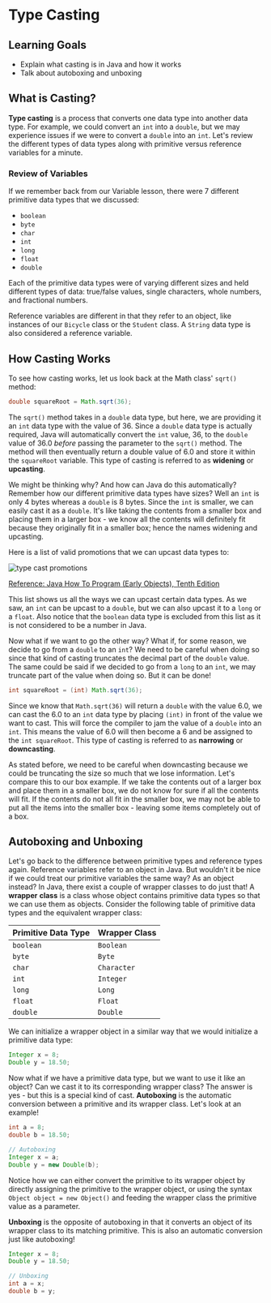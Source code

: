 # Type Casting

## Learning Goals

- Explain what casting is in Java and how it works
- Talk about autoboxing and unboxing

## What is Casting?

**Type casting** is a process that converts one data type into another data
type. For example, we could convert an `int` into a `double`, but we may
experience issues if we were to convert a `double` into an `int`. Let's review
the different types of data types along with primitive versus reference
variables for a minute.

### Review of Variables

If we remember back from our Variable lesson, there were 7 different primitive
data types that we discussed:

- `boolean`
- `byte`
- `char`
- `int`
- `long`
- `float`
- `double`

Each of the primitive data types were of varying different sizes and held
different types of data: true/false values, single characters, whole numbers,
and fractional numbers.

Reference variables are different in that they refer to an object, like
instances of our `Bicycle` class or the `Student` class. A `String` data type is
also considered a reference variable.

## How Casting Works

To see how casting works, let us look back at the Math class' `sqrt()` method:

```java
double squareRoot = Math.sqrt(36);
```

The `sqrt()` method takes in a `double` data type, but here, we are providing it
an `int` data type with the value of 36. Since a `double` data type is actually
required, Java will automatically convert the `int` value, 36, to the `double`
value of 36.0 _before_ passing the parameter to the `sqrt()` method. The method
will then eventually return a double value of 6.0 and store it within the
`squareRoot` variable. This type of casting is referred to as **widening** or
**upcasting**.

We might be thinking why? And how can Java do this automatically? Remember how
our different primitive data types have sizes? Well an `int` is only 4 bytes
whereas a `double` is 8 bytes. Since the `int` is smaller, we can easily cast it
as a `double`. It's like taking the contents from a smaller box and placing them
in a larger box - we know all the contents will definitely fit because they
originally fit in a smaller box; hence the names widening and upcasting.

Here is a list of valid promotions that we can upcast data types to:

![type cast promotions](https://curriculum-content.s3.amazonaws.com/java-mod-1/type-casting/Type-Casting-Promotions.png)

[Reference: Java How To Program (Early Objects), Tenth Edition](https://learning.oreilly.com/library/view/java-how-to/9780133813036/ch06lev1sec7.html#ch06lev1sec7)

This list shows us all the ways we can upcast certain data types. As we saw, an
`int` can be upcast to a `double`, but we can also upcast it to a `long` or a
`float`. Also notice that the `boolean` data type is excluded from this list as
it is not considered to be a number in Java.

Now what if we want to go the other way? What if, for some reason, we decide to
go from a `double` to an `int`? We need to be careful when doing so since that
kind of casting truncates the decimal part of the `double` value. The same
could be said if we decided to go from a `long` to an `int`, we may truncate
part of the value when doing so. But it can be done!

```java
int squareRoot = (int) Math.sqrt(36);
```

Since we know that `Math.sqrt(36)` will return a `double` with the value 6.0,
we can cast the 6.0 to an `int` data type by placing `(int)` in front of the
value we want to cast. This will force the compiler to jam the value of a
`double` into an `int`. This means the value of 6.0 will then become a 6 and be
assigned to the `int squareRoot`. This type of casting is referred to as
**narrowing** or **downcasting**.

As stated before, we need to be careful when downcasting because we could be
truncating the size so much that we lose information. Let's compare this to our
box example. If we take the contents out of a larger box and place them in a
smaller box, we do not know for sure if all the contents will fit. If the
contents do not all fit  in the smaller box, we may not be able to put all the
items into the smaller box - leaving some items completely out of a box.

## Autoboxing and Unboxing

Let's go back to the difference between primitive types and reference types
again. Reference variables refer to an object in Java. But wouldn't it be nice
if we could treat our primitive variables the same way? As an object instead?
In Java, there exist a couple of wrapper classes to do just that! A **wrapper**
**class** is a class whose object contains primitive data types so that we can
use them as objects. Consider the following table of primitive data types and
the equivalent wrapper class:

| Primitive Data Type | Wrapper Class |
|---------------------|---------------|
| `boolean`           | `Boolean`     |
| `byte`              | `Byte`        |
| `char`              | `Character`   |
| `int`               | `Integer`     |
| `long`              | `Long`        |
| `float`             | `Float`       |
| `double`            | `Double`      |

We can initialize a wrapper object in a similar way that we would initialize a
primitive data type:

```java
Integer x = 8;
Double y = 18.50;
```

Now what if we have a primitive data type, but we want to use it like an object?
Can we cast it to its corresponding wrapper class? The answer is yes - but this
is a special kind of cast. **Autoboxing** is the automatic conversion between a
primitive and its wrapper class. Let's look at an example!

```java
int a = 8;
double b = 18.50;

// Autoboxing
Integer x = a;
Double y = new Double(b);
```

Notice how we can either convert the primitive to its wrapper object by directly
assigning the primitive to the wrapper object, or using the syntax
`Object object = new Object()` and feeding the wrapper class the primitive value
as a parameter.

**Unboxing** is the opposite of autoboxing in that it converts an object of its
wrapper class to its matching primitive. This is also an automatic conversion
just like autoboxing!

```java
Integer x = 8;
Double y = 18.50;

// Unboxing
int a = x;
double b = y;
```
